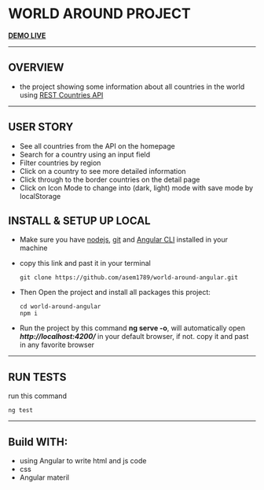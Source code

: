 # WORLD AROUND PROJECT

**[DEMO LIVE](#)**

<HR>

## OVERVIEW

* the project showing some information about all countries in the world using [REST Countries API](https://restcountries.eu/)

<HR>

## USER STORY
* See all countries from the API on the homepage
* Search for a country using an input field
* Filter countries by region
* Click on a country to see more detailed information
* Click through to the border countries on the detail page
* Click on Icon Mode to change into (dark, light) mode with save mode by localStorage

## INSTALL & SETUP UP LOCAL

* Make sure you have [nodejs](https://nodejs.org/en/download/), [git](https://git-scm.com/book/en/v2/Getting-Started-Installing-Git) and [Angular CLI](https://cli.angular.io/) installed in your machine
* copy this link and past it in your terminal
    ```
    git clone https://github.com/asem1789/world-around-angular.git
    ```

* Then Open the project and install all packages this project:
    ```
    cd world-around-angular
    npm i
    ```
* Run the project by this command **ng serve -o**, will automatically open ***http://localhost:4200/*** in your default browser, if not. copy it and past in any favorite browser

<HR>

## RUN TESTS
run this command
```
ng test
```

<hr>

## Build WITH:
- using Angular to write html and js code
- css
- Angular materil


